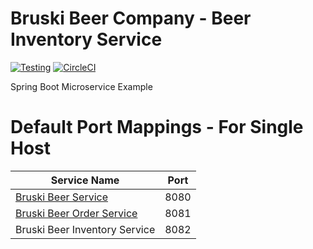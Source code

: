 # Bruski Beer Company - Beer Inventory Service

[![Testing](https://github.com/kwalter26/bruski-beer-inventory-service/actions/workflows/testing.yaml/badge.svg?branch=main)](https://github.com/kwalter26/bruski-beer-inventory-service/actions/workflows/testing.yaml)
[![CircleCI](https://circleci.com/gh/kwalter26/bruski-beer-inventory-service/tree/main.svg?style=svg&circle-token=213c2a63741cae3a895944054af9e25912a8d1df)](https://circleci.com/gh/kwalter26/bruski-beer-inventory-service/tree/main)

Spring Boot Microservice Example

# Default Port Mappings - For Single Host
| Service Name | Port | 
| --------| -----|
| [Bruski Beer Service](https://github.com/kwalter26/bruski-beer-service) | 8080 |
| [Bruski Beer Order Service](https://github.com/kwalter26/bruski-beer-order-service) | 8081 |
| Bruski Beer Inventory Service | 8082 |
